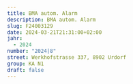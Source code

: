 ```yaml
---
title: BMA autom. Alarm
description: BMA autom. Alarm
slug: F24003129
date: 2024-03-21T21:31:00+02:00
jahr:
  - 2024
number: "2024|8"
street: Werkhofstrasse 337, 8902 Urdorf
group: KA N1
draft: false
---
```

